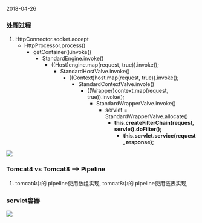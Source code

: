 2018-04-26

### 处理过程
1. HttpConnector.socket.accept
    - HttpProcessor.process()
        - getContainer().invoke()
            - StandardEngine.invoke()
                - ((Host)engine.map(request, true)).invoke();
                    - StandardHostValve.invoke()
                        - ((Context)host.map(request, true)).invoke();
                            - StandardContextValve.invole()
                                - ((Wrapper)context.map(request, true)).invoke();
                                     - StandardWrapperValve.invoke()
                                        - servlet = StandardWrapperValve.allocate()
                                            - **this.createFilterChain(request, servlet).doFilter();**
                                                - **this.servlet.service(request, response);**
                                            
![](https://github.com/t734070824/tq.java/blob/master/tq.java.how.tomcat.work/src/main/java/_source_code/1.jpg?raw=true)                                            

### Tomcat4 vs Tomcat8 --> Pipeline
1. tomcat4中的 pipeline使用数组实现, tomcat8中的 pipeline使用链表实现,        

### servlet容器
![](https://github.com/t734070824/tq.java/blob/master/tq.java.how.tomcat.work/src/main/java/_source_code/2.jpg?raw=true)   
     